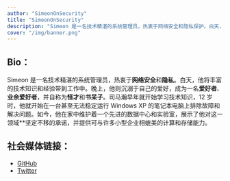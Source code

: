 ```yaml
---
author: "SimeonOnSecurity"
title: "SimeonOnSecurity"
description: "Simeon 是一名技术精湛的系统管理员，热衷于网络安全和隐私保护。白天，他将丰富的技术知识和经验带到工作中。晚上，他则沉浸在自己的爱好中，成为一名工匠、业余爱好者和自称为极客和书呆子的人。Simeon 的技术专长可以追溯到早年，他 12 岁时就开始在一台甚至无法稳定运行 Windows XP 的笔记本电脑上排除故障和解决问题。如今，他在家中维护着一个先进的数据中心和实验室，展示着他对这一领域坚定不移的承诺，并提供可与许多小型企业相媲美的计算和存储能力。"
cover: "/img/banner.png"
---
```


## Bio：
Simeon 是一名技术精湛的系统管理员，热衷于**网络安全**和**隐私**。白天，他将丰富的技术知识和经验带到工作中。晚上，他则沉溺于自己的爱好，成为一名**爱好者**、**业余爱好者**，并自称为**怪才**和**书呆子**。司马瀚早年就开始学习技术知识，12 岁时，他就开始在一台甚至无法稳定运行 Windows XP 的笔记本电脑上排除故障和解决问题。如今，他在家中维护着一个先进的数据中心和实验室，展示了他对这一领域**坚定不移的承诺，并提供可与许多小型企业相媲美的计算和存储能力。

## 社会媒体链接：
- [GitHub](https://github.com/simeononsecurity)
- [Twitter](https://twitter.com/SimeonSecurity)